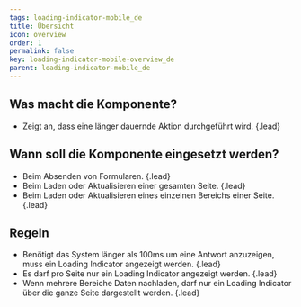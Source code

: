 ```yaml
---
tags: loading-indicator-mobile_de
title: Übersicht
icon: overview
order: 1
permalink: false  
key: loading-indicator-mobile-overview_de
parent: loading-indicator-mobile_de
---
```


## Was macht die Komponente?
*   Zeigt an, dass eine länger dauernde Aktion durchgeführt wird. {.lead}

## Wann soll die Komponente eingesetzt werden?
*   Beim Absenden von Formularen. {.lead}
*   Beim Laden oder Aktualisieren einer gesamten Seite. {.lead}
*   Beim Laden oder Aktualisieren eines einzelnen Bereichs einer Seite. {.lead}

## Regeln
*   Benötigt das System länger als 100ms um eine Antwort anzuzeigen, muss ein Loading Indicator angezeigt werden. {.lead}
*   Es darf pro Seite nur ein Loading Indicator angezeigt werden. {.lead}
*   Wenn mehrere Bereiche Daten nachladen, darf nur ein Loading Indicator über die ganze Seite dargestellt werden. {.lead}